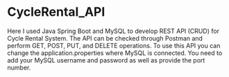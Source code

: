 # CycleRental_API
Here I used Java Spring Boot and MySQL to develop REST API (CRUD) for Cycle Rental System. The API can be checked through Postman and perform GET, POST, PUT, and DELETE operations.
To use this API you can change the application.properties where MySQL is connected. You need to add your MySQL username and password as well as provide the port number.
